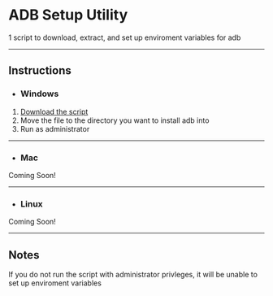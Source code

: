 # ADB Setup Utility 
1 script to download, extract, and set up enviroment variables for adb

---

## Instructions
* ### Windows
1. [Download the script](https://msiejak.dev/assets/setup_win10.bat)
2. Move the file to the directory you want to install adb into
3. Run as administrator
---

* ### Mac
Coming Soon!

---

* ### Linux
Coming Soon!

---

## Notes
 If you do not run the script with administrator privleges, it will be unable to set up enviroment variables
 
